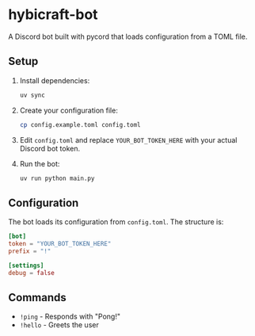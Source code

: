 # hybicraft-bot

A Discord bot built with pycord that loads configuration from a TOML file.

## Setup

1. Install dependencies:
   ```bash
   uv sync
   ```

2. Create your configuration file:
   ```bash
   cp config.example.toml config.toml
   ```

3. Edit `config.toml` and replace `YOUR_BOT_TOKEN_HERE` with your actual Discord bot token.

4. Run the bot:
   ```bash
   uv run python main.py
   ```

## Configuration

The bot loads its configuration from `config.toml`. The structure is:

```toml
[bot]
token = "YOUR_BOT_TOKEN_HERE"
prefix = "!"

[settings]
debug = false
```

## Commands

- `!ping` - Responds with "Pong!"
- `!hello` - Greets the user